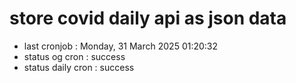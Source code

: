 # store covid daily api as json data

- last cronjob : Monday, 31 March 2025 01:20:32
- status og cron : success
- status daily cron : success
      
      